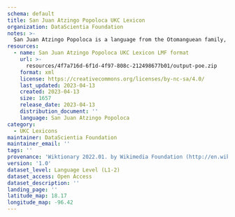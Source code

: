 ```yaml
---
schema: default
title: San Juan Atzingo Popoloca UKC Lexicon
organization: DataScientia Foundation
notes: >-
  San Juan Atzingo Popoloca is a language from the Otomanguean family, spoken in North America. The UKC Lexicon of San Juan Atzingo Popoloca is represented as a lexico-semantic network. It consists of words, word senses, synsets, as well as sense-level and synset-level relationships.
resources:
  - name: San Juan Atzingo Popoloca UKC Lexicon LMF format
    url: >-
      resources/4f7a716d-6f1d-4f97-808c-212498677b01/output-poe.zip
    format: xml
    license: https://creativecommons.org/licenses/by-nc-sa/4.0/
    last_updated: 2023-04-13
    created: 2023-04-13
    size: 1657
    release_date: 2023-04-13
    distribution_document: ''
    language: San Juan Atzingo Popoloca
category:
  - UKC Lexicons
maintainer: DataScientia Foundation
maintainer_email: ''
tags: ''
provenance: 'Wiktionary 2022.01. by Wikimedia Foundation (http://en.wiktionary.org); CogNet 2.1 by Khuyagbaatar Batsuren, National University of Mongolia (http://cognet.ukc.disi.unitn.it); Native Languages of the Americas 2021.11. by Laura Redish and Orrin Lewis (http://www.native-languages.org); Princeton WordNet 2.1 by Princeton University (https://wordnet.princeton.edu)'
version: '1.0'
dataset_level: Language Level (L1-2)
dataset_access: Open Access
dataset_description: ''
landing_page: ''
latitude_map: 18.17
longitude_map: -96.42
---
```

